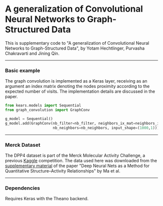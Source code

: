 # A generalization of Convolutional Neural Networks to Graph-Structured Data

This is supplementary code to "A generalization of Convolutional Neural Networks to Graph-Structured Data", by Yotam Hechtlinger, Purvasha Chakravarti and Jining Qin.

------------------

### Basic example
The graph convolution is implemented as a Keras layer, receiving as an argument an index matrix denoting the nodes proximity according to the expected number of visits. The implementation details are discussed in the paper.
```python
from kears.models import Sequential
from graph_convolution import GraphConv

g_model = Sequential()
g_model.add(GraphConv(nb_filter=nb_filter, neighbors_ix_mat=neighbors_ix_mat, 
                      nb_neighbors=nb_neighbors, input_shape=(1000,1)))
```

------------------

### Merck Dataset
The DPP4 dataset is part of the Merck Molecular Activity Challenge, a previous [Kaggle](https://www.kaggle.com/c/MerckActivity) competition. The data used here was downloaded from the [supplementary material](http://pubs.acs.org/doi/suppl/10.1021/ci500747n) of the paper "Deep Neural Nets as a Method for Quantitative Structure–Activity Relationships" by Ma et al.

------------------

### Dependencies
Requires Keras with the Theano backend. 


